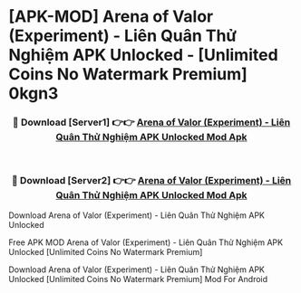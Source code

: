 # [APK-MOD] Arena of Valor (Experiment) - Liên Quân Thử Nghiệm APK Unlocked - [Unlimited Coins No Watermark Premium] 0kgn3



<div align="center">
<h3>🔴 Download [Server1] 👉👉 <a href="https://momento.my/?title=Arena_of_Valor_(Experiment)_-_Liên_Quân_Thử_Nghiệm_APK_Unlocked">Arena of Valor (Experiment) - Liên Quân Thử Nghiệm APK Unlocked Mod Apk</a></h3><br>

<h3>🔴 Download [Server2] 👉👉 <a href="https://momento.my/?title=Arena_of_Valor_(Experiment)_-_Liên_Quân_Thử_Nghiệm_APK_Unlocked">Arena of Valor (Experiment) - Liên Quân Thử Nghiệm APK Unlocked Mod Apk</a></h3>
</div>



Download Arena of Valor (Experiment) - Liên Quân Thử Nghiệm APK Unlocked 

Free APK MOD Arena of Valor (Experiment) - Liên Quân Thử Nghiệm APK Unlocked [Unlimited Coins No Watermark Premium]

Download Arena of Valor (Experiment) - Liên Quân Thử Nghiệm APK Unlocked [Unlimited Coins No Watermark Premium] Mod For Android
